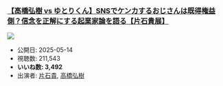 ### [【高橋弘樹 vs ゆとりくん】SNSでケンカするおじさんは既得権益側？信念を正解にする起業家論を語る【片石貴展】](https://www.youtube.com/watch?v=bBIGqbNQar4)
[![](https://img.youtube.com/vi/bBIGqbNQar4/sddefault.jpg)](https://www.youtube.com/watch?v=bBIGqbNQar4)
-   公開日: 2025-05-14
-   視聴数: 211,543
-   **いいね数: 3,492**
-   出演者: [片石貴](/rehacq_fan/people/片石貴 "wikilink"), [高橋弘樹](/rehacq_fan/people/高橋弘樹 "wikilink")
